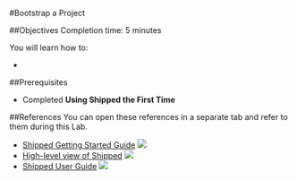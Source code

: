#Bootstrap a Project





##Objectives
Completion time: 5 minutes

You will learn how to:

- 




##Prerequisites

- Completed **Using Shipped the First Time**


##References
You can open these references in a separate tab and refer to them during this Lab.


- <a href="#" target="_blank">Shipped Getting Started Guide</a> <img src="assets/icon-open-link.jpg">
- <a href="https://cisco.jiveon.com/docs/DOC-811787" target="_blank">High-level view of Shipped</a> <img src="assets/icon-open-link.jpg">
- <a href="#" target="_blank">Shipped User Guide</a> <img src="assets/icon-open-link.jpg">



